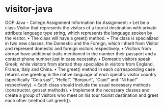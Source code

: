 # visitor-java
OOP Java - College Assignment
Information for Assignment: 
• Let be a class Visitor that represents the visitors of a
tourist destination with private attribute language type string,
which represents the language spoken by the visitor.
• The class will have a greet() method.
• The class is specialized in two new classes, the Domestic and the
Foreign, which inherit from Visitor and represent domestic
and foreign visitors respectively. 
• Visitors from abroad have additional traits mentioned in the number
their passport and a contact phone number just in case
necessity.
• Domestic visitors speak Greek, while visitors from
abroad they specialize in visitors from England, France, Italy
and China.
• The greet() method in each corresponding case returns one
greeting in the native language of each specific visitor
country (specifically “Geia sas!”, “Hello!”, “Bonjour!”, “Ciao!” and “Ni
hao!” respectively).
• Each class should include the usual necessary methods
(constructor, get/set methods).
• Implement the necessary classes and create a
group of visitors who meet on his tour
tourist destination and greet each other (method call
greet()).
